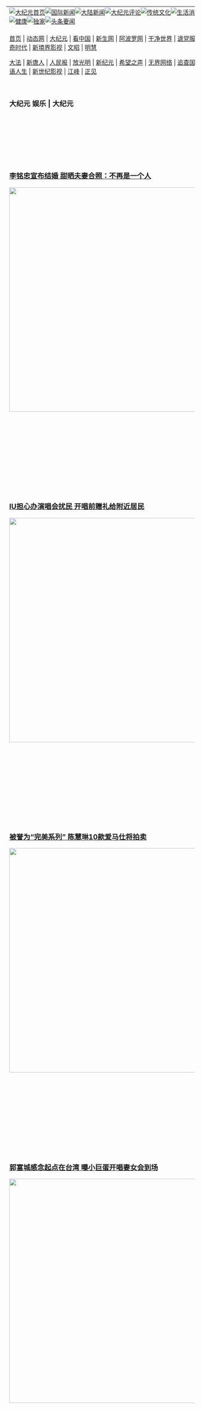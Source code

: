 <a name="1" id="1" target="_blank">&nbsp;</a> <span id="1">&nbsp;</span><table align=center border="0"><tr><td colspan="2" VALIGN=TOP><a href="https://github.com/1992513/djy/blob/master/gb/nf1351518.md#1"><img src="https://raw.githubusercontent.com/1992513/www/master/t/djy/1.jpg" title="大纪元首页" alt="大纪元首页"></a><a href="https://github.com/1992513/djy/blob/master/gb/n24hr.md#1"><img src="https://raw.githubusercontent.com/1992513/www/master/t/djy/3.jpg" title="国际新闻" alt="国际新闻"></a><a href="https://github.com/1992513/djy/blob/master/gb/nsc413.md#1"><img src="https://raw.githubusercontent.com/1992513/www/master/t/djy/4.jpg" title="大陆新闻" alt="大陆新闻"></a><a href="https://github.com/1992513/djy/blob/master/gb/news392.md#1"><img src="https://raw.githubusercontent.com/1992513/www/master/t/djy/5.jpg" title="大纪元评论" alt="大纪元评论"></a><a href="https://github.com/1992513/djy/blob/master/gb/news2007.md#1"><img src="https://raw.githubusercontent.com/1992513/www/master/t/djy/6.jpg" title="传统文化" alt="传统文化"></a><a href="https://github.com/1992513/djy/blob/master/gb/news2008.md#1"><img src="https://raw.githubusercontent.com/1992513/www/master/t/djy/7.jpg" title="生活消费" alt="生活消费"></a><a href="https://github.com/1992513/djy/blob/master/gb/ncyule.md#1"><img src="https://raw.githubusercontent.com/1992513/www/master/t/djy/8.jpg" title="娱乐休闲" alt="娱乐休闲"></a><a href="https://github.com/1992513/djy/blob/master/gb/nsc1002.md#1"><img src="https://raw.githubusercontent.com/1992513/www/master/t/djy/9.jpg" title="健康" alt="健康"></a><a href="https://github.com/1992513/djy/blob/master/gb/nf6092.md#1"><img src="https://raw.githubusercontent.com/1992513/www/master/t/djy/10a.jpg" title="独家" alt="独家"></a><a href="https://github.com/1992513/djy/blob/master/gb/nf4514.md#1"><img src="https://raw.githubusercontent.com/1992513/www/master/t/djy/12a.jpg" title="头条要闻" alt="头条要闻"></a></td></tr><tr><td colspan="2" VALIGN=TOP><p><a href="https://github.com/1992513/www/blob/master/README.md?obhlljtb#1" target="_blank">首页</a> | <a href="https://d17bhfsmf5ovpz.cloudfront.net/1?vyjsvlvmx" target="_blank">动态网</a> | <a href="https://dl1ez95kskssm.cloudfront.net/2?assmdwxg" target="_blank">大纪元</a> | <a href="https://d13zv7yhtbxwll.cloudfront.net/4?snbasib" target="_blank">看中国</a> | <a href="https://d2184d78prq5kd.cloudfront.net/pHh5q?wqckcokh" target="_blank">新生网</a> | <a href="https://d1lulvfep8g527.cloudfront.net/tktpt?fhzsc" target="_blank">阿波罗网</a> | <a href="https://dycmgeziwp90b.cloudfront.net/Mjpvu?judzwdd" target="_blank">干净世界</a> | <a href="https://d1or6b2roqil0x.cloudfront.net/10?lrtha" target="_blank">退党服务</a> | <a href="https://d1vp4chj90rvdj.cloudfront.net/Rffqf?jysbjd" target="_blank">明慧广播</a> | <a href="https://d1dy14m1lbgtrj.cloudfront.net/nw9Vn?uguasmnj" target="_blank">传奇时代</a> | <a href="https://d10efcw5kfoez9.cloudfront.net/AF9AG?jmptfqr" target="_blank">新境界影视</a> | <a href="https://dhltq9qxjnmw2.cloudfront.net/zqMQA?ijrgxifhx" target="_blank">文昭</a> | <a href="https://dfxrfb9070id6.cloudfront.net/7?rlefarjm" target="_blank">明慧</a></p><p><a href="https://dmepc9x6zy689.cloudfront.net/9?ihizahxnd" target="_blank">大法</a> | <a href="https://d1ff3ajoaf61nd.cloudfront.net/3?kxbpxxynr" target="_blank">新唐人</a> | <a href="https://d2tkl2xkgbxyfv.cloudfront.net/obAhT?xwhthsf" target="_blank">人民报</a> | <a href="https://d2zw89wk00y815.cloudfront.net/xXNHu?fdcoys" target="_blank">放光明</a> | <a href="https://d15m60lsma25jk.cloudfront.net/5?hbuogqymu" target="_blank">新纪元</a> | <a href="https://d1z1i6xmekcnf1.cloudfront.net/6?vpsxw" target="_blank">希望之声</a> | <a href="https://ddtx9y1vir8bp.cloudfront.net/11?lppwibuj" target="_blank">无界网络</a> | <a href="https://d3malt9gyhsmb.cloudfront.net/Pueji?qrlxdozd" target="_blank">追查国际</a> | <a href="https://d2oemtubh889hy.cloudfront.net/16?bzyuppn" target="_blank">明慧之窗</a> | <a href="https://dld25pfif4r64.cloudfront.net/LdvzZ?tpjqqit" target="_blank">细语人生</a> | <a href="https://d1dy14m1lbgtrj.cloudfront.net/fBn3r?syzcg" target="_blank">新世纪影视</a> | <a href="https://d3asbsenpgs1fq.cloudfront.net/PUWMb?bavjfy" target="_blank">江峰</a> | <a href="https://dnfbwsos78njn.cloudfront.net/8?uyfqh" target="_blank">正见</a></p></td></tr><tr><td width="626"><h3><p><strong>大纪元  娱乐 | 大纪元</strong></p></h3></td><td VALIGN=TOP rowspan=60><a href="https://davq0hsefvb1q.cloudfront.net/video/play/1034.html" target="_blank"><img  src="https://raw.githubusercontent.com/1992513/djy/master/gb/300/gudianwu.jpg" title="神韵古典舞技巧表演" alt="神韵古典舞技巧表演"></a><br><a href="https://davq0hsefvb1q.cloudfront.net/video/play/1154.html" target="_blank"><img  src="https://raw.githubusercontent.com/1992513/djy/master/gb/300/9ping.jpg" title="九评共产党" alt="九评共产党"></a><br><a href="https://davq0hsefvb1q.cloudfront.net/video/play/1118.html" target="_blank"><img  src="https://raw.githubusercontent.com/1992513/djy/master/gb/300/communism.jpg" title="共产主义终极目的" alt="共产主义终极目的"></a><br><a href="https://davq0hsefvb1q.cloudfront.net/video/play/1.html" target="_blank"><img  src="https://raw.githubusercontent.com/1992513/djy/master/gb/300/weihuo.jpg" title="中共的伪火骗局" alt="中共的伪火骗局"></a><br><a href="https://davq0hsefvb1q.cloudfront.net/video/play/2.html" target="_blank"><img  src="https://raw.githubusercontent.com/1992513/djy/master/gb/300/changzhi.jpg" title="古今奇观 藏字石" alt="古今奇观 藏字石"></a><br><a href="https://davq0hsefvb1q.cloudfront.net/video/play/1044.html" target="_blank"><img  src="https://raw.githubusercontent.com/1992513/djy/master/gb/300/tianan.jpg" title="通往天安门的旅程" alt="通往天安门的旅程"></a><br><a href="https://davq0hsefvb1q.cloudfront.net/video/play/49.html" target="_blank"><img  src="https://raw.githubusercontent.com/1992513/djy/master/gb/300/weilai.jpg" title="未来人的神话" alt="未来人的神话"></a><br><a href="https://davq0hsefvb1q.cloudfront.net/video/play/1216.html" target="_blank"><img  src="https://raw.githubusercontent.com/1992513/djy/master/gb/300/ji-zy.jpg" title="中共罪恶的活摘" alt="中共罪恶的活摘"></a><br><a href="https://davq0hsefvb1q.cloudfront.net/video/play/1080.html" target="_blank"><img  src="https://raw.githubusercontent.com/1992513/djy/master/gb/300/huozhai.jpg" title="铁证如山" alt="铁证如山"></a><br><a href="https://davq0hsefvb1q.cloudfront.net/video/play/149.html" target="_blank"><img  src="https://raw.githubusercontent.com/1992513/djy/master/gb/300/4ke.jpg" title="一家四口死于中共暴政" alt="一家四口死于中共暴政"></a><br><a href="https://davq0hsefvb1q.cloudfront.net/video/play/150.html" target="_blank"><img  src="https://raw.githubusercontent.com/1992513/djy/master/gb/300/jie-di.jpg" title="─弟妹相继死于中共迫害" alt="─弟妹相继死于中共迫害"></a><br><a href="https://davq0hsefvb1q.cloudfront.net/video/play/154.html" target="_blank"><img  src="https://raw.githubusercontent.com/1992513/djy/master/gb/300/ma-sj.jpg" title="她们许多已经被中共迫害至死" alt="她们许多已经被中共迫害至死"></a><br><a href="https://davq0hsefvb1q.cloudfront.net/video/play/153.html" target="_blank"><img  src="https://raw.githubusercontent.com/1992513/djy/master/gb/300/shuan-cxl.jpg" title="双城血泪" alt="双城血泪"></a><br><a href="https://davq0hsefvb1q.cloudfront.net/video/play/21.html" target="_blank"><img  src="https://raw.githubusercontent.com/1992513/djy/master/gb/300/wu-zbh.jpg" title="震撼人心的无罪辩护" alt="震撼人心的无罪辩护"></a><br><a href="https://davq0hsefvb1q.cloudfront.net/video/play/158.html" target="_blank"><img  src="https://raw.githubusercontent.com/1992513/djy/master/gb/300/6c10-720.jpg" title="中共的迫害与掩盖" alt="中共的迫害与掩盖"></a><br><a href="https://davq0hsefvb1q.cloudfront.net/video/play/30.html" target="_blank"><img  src="https://raw.githubusercontent.com/1992513/djy/master/gb/300/xian-z.jpg" title="中共官员的选择" alt="中共官员的选择"></a><br><a href="https://davq0hsefvb1q.cloudfront.net/video/play/3.html" target="_blank"><img  src="https://raw.githubusercontent.com/1992513/djy/master/gb/300/1400l.jpg" title="剖析中共造假" alt="剖析中共造假"></a><br><a href="https://davq0hsefvb1q.cloudfront.net/video/play/1103.html" target="_blank"><img  src="https://raw.githubusercontent.com/1992513/djy/master/gb/300/425.jpg" title="万人上访真相" alt="万人上访真相"></a><br><a href="https://davq0hsefvb1q.cloudfront.net/video/play/121.html" target="_blank"><img  src="https://raw.githubusercontent.com/1992513/djy/master/gb/300/qing-h.jpg" title="被中共迫害的清华学子" alt="被中共迫害的清华学子"></a><br><a href="https://davq0hsefvb1q.cloudfront.net/video/play/14.html" target="_blank"><img  src="https://raw.githubusercontent.com/1992513/djy/master/gb/300/jian-z513.jpg" title="见证五月十三日" alt="见证五月十三日"></a><br><a href="https://davq0hsefvb1q.cloudfront.net/video/play/1096.html" target="_blank"><img  src="https://raw.githubusercontent.com/1992513/djy/master/gb/300/gongfu.jpg" title="功夫 寻道" alt="功夫 寻道"></a><br><a href="https://davq0hsefvb1q.cloudfront.net/video/play/1104.html" target="_blank"><img  src="https://raw.githubusercontent.com/1992513/djy/master/gb/300/guangguimian.jpg" title="歌唱家人生奇迹" alt="歌唱家人生奇迹"></a><br><a href="https://davq0hsefvb1q.cloudfront.net/video/play/163.html" target="_blank"><img  src="https://raw.githubusercontent.com/1992513/djy/master/gb/300/ming-jjy.jpg" title="名校精英的选择" alt="名校精英的选择"></a><br><a href="https://davq0hsefvb1q.cloudfront.net/video/play/18.html" target="_blank"><img  src="https://raw.githubusercontent.com/1992513/djy/master/gb/300/yin-lj.jpg" title="音乐之家的故事" alt="音乐之家的故事"></a><br><a href="https://davq0hsefvb1q.cloudfront.net/video/play/33.html" target="_blank"><img  src="https://raw.githubusercontent.com/1992513/djy/master/gb/300/ming-hsf.jpg" title="平凡中的不平凡" alt="平凡中的不平凡"></a><br><a href="https://github.com/1992513/www/blob/master/README.md?dfh#9" target="_blank"><img  src="https://raw.githubusercontent.com/1992513/djy/master/gb/300/yong-h.jpg" title="永恒的见证"  alt="永恒的见证"></a><br><a href="https://github.com/1992513/djy/blob/master/gb/13/9/29/n3974789.md?dfh#1" target="_blank"><img  src="https://raw.githubusercontent.com/1992513/djy/master/gb/300/shang-lnz.jpg" title="善良女子被中共投男牢"  alt="善良女子被中共投男牢"></a><br><a href="https://github.com/1992513/djy/blob/master/gb/16/3/16/n4663449.md?dfh#1" target="_blank"><img  src="https://raw.githubusercontent.com/1992513/djy/master/gb/300/huo-z3.jpg" title="警卫目击中共活摘"  alt="警卫目击中共活摘"></a><br><a href="https://github.com/1992513/djy/blob/master/gb/16/8/7/n8177641.md?dfh#1" target="_blank"><img  src="https://raw.githubusercontent.com/1992513/djy/master/gb/300/huo-z4.jpg" title="证人描述活摘恐怖"  alt="证人描述活摘恐怖"></a><br><a href="https://github.com/1992513/djy/blob/master/gb/10/4/19/n2881569.md?dfh#1" target="_blank"><img  src="https://raw.githubusercontent.com/1992513/djy/master/gb/300/huo-z1.jpg" title="揭开活摘器官黑幕"  alt="揭开活摘器官黑幕"></a><br><a href="https://github.com/1992513/djy/blob/master/gb/10/11/7/n3077476.md?dfh#1" target="_blank"><img  src="https://raw.githubusercontent.com/1992513/djy/master/gb/300/ma-ks.jpg" title="马克思的成魔之路"  alt="马克思的成魔之路"></a><br><a href="https://github.com/1992513/djy/blob/master/gb/18/5/10/n10381511.md?dfh#1" target="_blank"><img  src="https://raw.githubusercontent.com/1992513/djy/master/gb/300/st1.jpg" title="关注三亿人三退"  alt="关注三亿人三退"></a><br><a href="https://github.com/1992513/djy/blob/master/gb/18/3/21/n10237682.md?dfh#1" target="_blank"><img  src="https://raw.githubusercontent.com/1992513/djy/master/gb/300/jie-t.jpg" title="解体中共复兴中华"  alt="解体中共复兴中华"></a><br><a href="https://github.com/1992513/djy/blob/master/gb/9/2/9/n2422991.md?dfh#1" target="_blank"><img  src="https://raw.githubusercontent.com/1992513/djy/master/gb/300/gao-zs.jpg" title="中共迫害良心律师"  alt="中共迫害良心律师"></a><br><a href="https://github.com/1992513/djy/blob/master/gb/18/12/9/n10900044.md?dfh#1" target="_blank"><img  src="https://raw.githubusercontent.com/1992513/djy/master/gb/300/sj1.jpg" title="三百多万人举报江泽民"  alt="三百多万人举报江泽民"></a><br><a href="https://github.com/1992513/djy/blob/master/gb/18/8/28/n10672014.md?dfh#1" target="_blank"><img  src="https://raw.githubusercontent.com/1992513/djy/master/gb/300/sj2.jpg" title="这些官员为何起诉江泽民"  alt="这些官员为何起诉江泽民"></a><br><a href="https://github.com/1992513/djy/blob/master/gb/8/12/18/n2367165.md?dfh#1" target="_blank"><img  src="https://raw.githubusercontent.com/1992513/djy/master/gb/300/liangan.jpg" title="海峡两岸的强烈反差"  alt="海峡两岸的强烈反差"></a><br><a href="https://github.com/1992513/djy/blob/master/gb/15/12/10/n4593139.md?dfh#1" target="_blank"><img  src="https://raw.githubusercontent.com/1992513/djy/master/gb/300/jia-ndzl.jpg" title="加拿大总理的贺信"  alt="加拿大总理的贺信"></a><br><a href="https://github.com/1992513/djy/blob/master/gb/11/6/17/n3289382.md?dfh#1" target="_blank"><img  src="https://raw.githubusercontent.com/1992513/djy/master/gb/300/xiao-wd.jpg" title="探寻真相兼听则明"  alt="探寻真相兼听则明"></a><br><a href="https://github.com/1992513/djy/blob/master/gb/18/10/27/n10812623.md?dfh#1" target="_blank"><img  src="https://raw.githubusercontent.com/1992513/djy/master/gb/300/yindu.jpg" title="印度媒体报道东方"  alt="印度媒体报道东方"></a><br><a href="https://github.com/1992513/djy/blob/master/gb/18/6/9/n10469652.md?dfh#1" target="_blank"><img  src="https://raw.githubusercontent.com/1992513/djy/master/gb/300/xie-j.jpg" title="不一样的海外校园"  alt="不一样的海外校园"></a><br><a href="https://github.com/1992513/djy/blob/master/gb/7/4/5/n1669415.md?dfh#1" target="_blank"><img  src="https://raw.githubusercontent.com/1992513/djy/master/gb/300/li-up.jpg" title="从大师到徒弟的传奇"  alt="从大师到徒弟的传奇"></a><br><a href="https://github.com/1992513/djy/blob/master/gb/17/5/26/n9191512.md?dfh#1" target="_blank"><img  src="https://raw.githubusercontent.com/1992513/djy/master/gb/300/zfl2.jpg" title="亿万人与东方一本奇书"  alt="亿万人与东方一本奇书"></a><br><a href="https://github.com/1992513/djy/blob/master/gb/13/11/27/n4020290.md?dfh#1" target="_blank"><img  src="https://raw.githubusercontent.com/1992513/djy/master/gb/300/zhen-h.jpg" title="大陆见不到的震撼场面"  alt="大陆见不到的震撼场面"></a><br><a href="https://github.com/1992513/djy/blob/master/gb/15/7/17/n4482910.md?dfh#1" target="_blank"><img  src="https://raw.githubusercontent.com/1992513/djy/master/gb/300/dalu-sk.jpg" title="人心向善 大陆当初盛况"  alt="人心向善 大陆当初盛况"></a><br><a href="https://github.com/1992513/djy/blob/master/gb/19/1/5/n10955468.md?dfh#1" target="_blank"><img  src="https://raw.githubusercontent.com/1992513/djy/master/gb/300/zfl1.jpg" title="追寻真理 这书讲什么"  alt="追寻真理 这书讲什么"></a><br><a href="https://github.com/1992513/www/blob/master/README.md?dfh#1" target="_blank"><img  src="https://raw.githubusercontent.com/1992513/djy/master/gb/300/fq1.jpg" title="下载免费翻墙软件"  alt="下载免费翻墙软件"></a><br></td></tr>
<tr><td><h3><a href="https://github.com/1992513/djy/blob/master/gb/24/9/20/n14335363.md#1" target="_blank">李铭忠宣布结婚 甜晒夫妻合照：不再是一个人</a><br></h3><a href="https://github.com/1992513/djy/blob/master/gb/24/9/20/n14335363.md#1" target="_blank"><img width="600" src="https://i.epochtimes.com/assets/uploads/2024/09/id14335365-2409201053141487-600x400.jpg"></a></td></tr>
<tr><td><h3><a href="https://github.com/1992513/djy/blob/master/gb/24/9/20/n14335145.md#1" target="_blank">IU担心办演唱会扰民 开唱前赠礼给附近居民</a><br></h3><a href="https://github.com/1992513/djy/blob/master/gb/24/9/20/n14335145.md#1" target="_blank"><img width="600" src="https://i.epochtimes.com/assets/uploads/2024/01/id14148546-220603140817100707-600x400.jpg"></a></td></tr>
<tr><td><h3><a href="https://github.com/1992513/djy/blob/master/gb/24/9/19/n14334738.md#1" target="_blank">被誉为“完美系列” 陈慧琳10款爱马仕将拍卖</a><br></h3><a href="https://github.com/1992513/djy/blob/master/gb/24/9/19/n14334738.md#1" target="_blank"><img width="600" src="https://i.epochtimes.com/assets/uploads/2022/09/id13824407-181127070306100311-600x400.jpg"></a></td></tr>
<tr><td><h3><a href="https://github.com/1992513/djy/blob/master/gb/24/9/19/n14334557.md#1" target="_blank">郭富城感念起点在台湾 曝小巨蛋开唱妻女会到场</a><br></h3><a href="https://github.com/1992513/djy/blob/master/gb/24/9/19/n14334557.md#1" target="_blank"><img width="600" src="https://i.epochtimes.com/assets/uploads/2024/09/id14334559-240919044319100311-600x400.jpg"></a></td></tr>
<tr><td><h3><a href="https://github.com/1992513/djy/blob/master/gb/24/9/19/n14334288.md#1" target="_blank">白嘉莉办完画展要放长假 将离台走访世界各地</a><br></h3><a href="https://github.com/1992513/djy/blob/master/gb/24/9/19/n14334288.md#1" target="_blank"><img width="600" src="https://i.epochtimes.com/assets/uploads/2024/09/id14334292-2001310632522384-600x400.jpg"></a></td></tr>
<tr><td><h3><p><strong>大纪元   娱乐要闻</strong></p></h3></td></tr><tr><td><h4>
<a href="https://github.com/1992513/djy/blob/master/gb/24/9/20/n14335177.md#1" target="_blank"><img width="195" src="https://i.epochtimes.com/assets/uploads/2024/09/id14335276-240920082524100707-320x200.jpg"></a>
<a href="https://github.com/1992513/djy/blob/master/gb/24/9/20/n14335107.md#1" target="_blank"><img width="195" src="https://i.epochtimes.com/assets/uploads/2024/09/id14335149-2409200412081487-320x200.jpg"></a>
<a href="https://github.com/1992513/djy/blob/master/gb/24/9/20/n14335063.md#1" target="_blank"><img width="195" src="https://i.epochtimes.com/assets/uploads/2024/09/id14335073-2409200232521487-320x200.jpg"></a>
<a href="https://github.com/1992513/djy/blob/master/gb/24/9/19/n14334795.md#1" target="_blank"><img width="195" src="https://i.epochtimes.com/assets/uploads/2024/05/id14252794-zhao-liying-lin-gengxin-320x200.jpg"></a>
<a href="https://github.com/1992513/djy/blob/master/gb/24/9/19/n14334715.md#1" target="_blank"><img width="195" src="https://i.epochtimes.com/assets/uploads/2020/12/GettyImages-475786866-320x200.jpg"></a>
<a href="https://github.com/1992513/djy/blob/master/gb/24/9/19/n14334412.md#1" target="_blank"><img width="195" src="https://i.epochtimes.com/assets/uploads/2024/09/id14334425-2409190827311487-320x200.jpg"></a>
<tr><td><h3><p><strong>大纪元娱乐休闲  影视评论</strong></p></h3></td></tr>
<tr><td><h4><a href="https://github.com/1992513/djy/blob/master/gb/24/9/19/n14334080.md#1" target="_blank"><img src="https://i.epochtimes.com/assets/uploads/2024/09/id14334090-snk_01_188_t1-320x200.jpg"><br>《鹿乃子乃子乃子虎视眈眈》影评：有鹿角的少女成为逗趣来源</a></h4></td></tr>
<tr><td><h4><a href="https://github.com/1992513/djy/blob/master/gb/24/9/17/n14332816.md#1" target="_blank"><img src="https://i.epochtimes.com/assets/uploads/2024/09/id14332826-T1_FP_145-320x200.jpg"><br>《变形金刚：源起》影评：携手抗敌竟让挚友反目</a></h4></td></tr>
<tr><td><h3><p><strong>大纪元娱乐休闲  精彩图文</strong></p></h3></td></tr>
<tr><td><h4><a href="https://github.com/1992513/djy/blob/master/gb/24/7/22/n14295960.md#1" target="_blank"><img src="https://i.epochtimes.com/assets/uploads/2024/07/id14295992-2406200240181487-320x200.jpg"><br> 黄镫辉学算命体会人生 领悟“修炼心性”可改运</a></h4></td></tr>
<tr><td><h4><a href="https://github.com/1992513/djy/blob/master/gb/24/7/5/n14284715.md#1" target="_blank"><img src="https://i.epochtimes.com/assets/uploads/2022/06/id13754411-GettyImages-901332390-320x200.jpg"><br> 巨石强森为4岁临终粉丝献唱 录视频暖举获赞</a></h4></td></tr>
<tr><td><h4><a href="https://github.com/1992513/djy/blob/master/gb/24/6/29/n14279852.md#1" target="_blank"><img src="https://i.epochtimes.com/assets/uploads/2024/06/id14280257-20240629-mark-djy01-320x200.jpg"><br> 组图：第35届金曲奖星光大道 众星竞艳</a></h4></td></tr>
<tr><td><h4><a href="https://github.com/1992513/djy/blob/master/gb/24/5/16/n14251871.md#1" target="_blank"><img src="https://i.epochtimes.com/assets/uploads/2024/05/id14251888-20240516-TaiwanPlus-01-320x200.jpg"><br> 林柏宏当年青涩模样曝光 因一契机意外成演员</a></h4></td></tr>
</h4></td></tr><tr><td><h3><p><strong>大纪元娱乐休闲  最新文章</strong></p></h3></td></tr>
<tr><td><h4><a href="https://github.com/1992513/djy/blob/master/gb/24/9/19/n14334795.md#1" target="_blank">赵丽颖与林更新中秋同送祝福 浪漫细节引猜测</a></h4></td></tr>
<tr><td><h4><a href="https://github.com/1992513/djy/blob/master/gb/24/9/19/n14334715.md#1" target="_blank">黄晓明公开认爱网红叶珂 两人无直接商业关联</a></h4></td></tr>
<tr><td><h4><a href="https://github.com/1992513/djy/blob/master/gb/24/9/18/n14333928.md#1" target="_blank">小沈阳《全员嫌疑人》票房崩塌 亏损超9000万</a></h4></td></tr>
<tr><td><h4><a href="https://github.com/1992513/djy/blob/master/gb/24/9/17/n14333125.md#1" target="_blank">“小章子怡”中秋晒照 肩上现异物吓坏粉丝</a></h4></td></tr>
<tr><td><h4><a href="https://github.com/1992513/djy/blob/master/gb/24/9/20/n14335177.md#1" target="_blank">Jennie谈室内吸烟争议：理解大家为何不开心</a></h4></td></tr>
<tr><td><h4><a href="https://github.com/1992513/djy/blob/master/gb/24/9/20/n14335145.md#1" target="_blank">IU担心办演唱会扰民 开唱前赠礼给附近居民</a></h4></td></tr>
<tr><td><h4><a href="https://github.com/1992513/djy/blob/master/gb/24/9/20/n14335061.md#1" target="_blank">Felix迎接24岁生日 捐款1亿韩元帮助弱势儿童</a></h4></td></tr>
<tr><td><h4><a href="https://github.com/1992513/djy/blob/master/gb/24/9/20/n14335009.md#1" target="_blank">《Music Bank马德里》遭取消 KBS要求道歉与赔偿</a></h4></td></tr>
<tr><td><h4><a href="https://github.com/1992513/djy/blob/master/gb/24/9/20/n14335263.md#1" target="_blank">真人版《航海王》花絮 “乔巴”身影一闪而过</a></h4></td></tr>
<tr><td><h4><a href="https://github.com/1992513/djy/blob/master/gb/24/9/20/n14335059.md#1" target="_blank">珍妮弗李辞迪士尼创意总监 专注拍《冰雪奇缘3》</a></h4></td></tr>
<tr><td><h4><a href="https://github.com/1992513/djy/blob/master/gb/24/9/19/n14334536.md#1" target="_blank">《超完美家政妇》影评：一个AI机器人失控 危险已不容小觑</a></h4></td></tr>
<tr><td><h4><a href="https://github.com/1992513/djy/blob/master/gb/24/9/19/n14334412.md#1" target="_blank">严立婷成梁赫群节目新搭档 双方另一半到场站台</a></h4></td></tr>
<tr><td><h4><a href="https://github.com/1992513/djy/blob/master/gb/24/9/20/n14335363.md#1" target="_blank">李铭忠宣布结婚 甜晒夫妻合照：不再是一个人</a></h4></td></tr>
<tr><td><h4><a href="https://github.com/1992513/djy/blob/master/gb/24/9/20/n14335263.md#1" target="_blank">真人版《航海王》花絮 “乔巴”身影一闪而过</a></h4></td></tr>
<tr><td><h4><a href="https://github.com/1992513/djy/blob/master/gb/24/9/20/n14335181.md#1" target="_blank">宋米秦推个人新单曲 期待更多合作不排斥演戏</a></h4></td></tr>
<tr><td><h4><a href="https://github.com/1992513/djy/blob/master/gb/24/9/20/n14335107.md#1" target="_blank">曾为情伤淡出多年 林淑容诉复出背后坎坷历程</a></h4></td></tr>
<tr><td><h4><a href="https://github.com/1992513/djy/blob/master/gb/24/9/20/n14334972.md#1" target="_blank">TWICE小分队MISAMO 将举办日本巨蛋巡回演出</a></h4></td></tr>
<tr><td><h4><a href="https://github.com/1992513/djy/blob/master/gb/24/9/19/n14334080.md#1" target="_blank">《鹿乃子乃子乃子虎视眈眈》影评：有鹿角的少女成为逗趣来源</a></h4></td></tr>
<tr><td><h4><a href="https://github.com/1992513/djy/blob/master/gb/24/9/18/n14333818.md#1" target="_blank">《以俄语遮羞的邻座艾莉同学》影评：俄语成女主角的遮羞工具</a></h4></td></tr>
<tr><td><h4><a href="https://github.com/1992513/djy/blob/master/gb/24/9/17/n14332704.md#1" target="_blank">电视动画《变形金刚》开播40周年 释影片庆祝</a></h4></td></tr>
<tr><td><h4><a href="https://github.com/1992513/djy/blob/master/gb/24/9/20/n14335181.md#1" target="_blank">宋米秦推个人新单曲 期待更多合作不排斥演戏</a></h4></td></tr>
<tr><td><h4><a href="https://github.com/1992513/djy/blob/master/gb/24/9/20/n14335063.md#1" target="_blank">叶欢赴美开唱突遇状况 靠于台烟出手解危机</a></h4></td></tr>
<tr><td><h4><a href="https://github.com/1992513/djy/blob/master/gb/24/9/19/n14334557.md#1" target="_blank">郭富城感念起点在台湾 曝小巨蛋开唱妻女会到场</a></h4></td></tr>
<tr><td><h4><a href="https://github.com/1992513/djy/blob/master/gb/24/9/19/n14334269.md#1" target="_blank">芝加哥American Football乐团 明年访台 唱一场</a></h4></td></tr>
<tr><td><h3><p><strong>大纪元娱乐休闲  一周热门</strong></p></h3></td></tr>
<tr><td><h4><a href="https://github.com/1992513/djy/blob/master/gb/24/9/16/n14332175.md#1" target="_blank">拍《热辣滚烫》曾减肥50公斤 贾玲复胖引热议</a></h4></td></tr>
<tr><td><h4><a href="https://github.com/1992513/djy/blob/master/gb/24/9/14/n14330525.md#1" target="_blank">吴谨言闪电结婚引热议 于正爆她名下财产状况</a></h4></td></tr>
<tr><td><h4><a href="https://github.com/1992513/djy/blob/master/gb/24/9/13/n14330097.md#1" target="_blank">再续《琅琊榜》情缘 刘涛与胡歌相约过中秋</a></h4></td></tr>
<tr><td><h4><a href="https://github.com/1992513/djy/blob/master/gb/24/9/17/n14333022.md#1" target="_blank">《喜结良缘》首日14人次观看 票房仅642元</a></h4></td></tr>
<tr><td><h4><a href="https://github.com/1992513/djy/blob/master/gb/24/9/17/n14332355.md#1" target="_blank">周子瑜登Billboard 200第19名 台湾歌手首例</a></h4></td></tr>
<tr><td><h4><a href="https://github.com/1992513/djy/blob/master/gb/24/9/15/n14330971.md#1" target="_blank">港星徐少强病故 妻料理后事时突发心脏病猝逝</a></h4></td></tr>
<tr><td><h4><a href="https://github.com/1992513/djy/blob/master/gb/24/9/13/n14330053.md#1" target="_blank">横店“龙套王”曾建去世?拍戏多年仍一贫如洗</a></h4></td></tr>
<tr><td><h4><a href="https://github.com/1992513/djy/blob/master/gb/24/9/18/n14333928.md#1" target="_blank">小沈阳《全员嫌疑人》票房崩塌 亏损超9000万</a></h4></td></tr>
<tr><td><h4><a href="https://github.com/1992513/djy/blob/master/gb/24/9/17/n14333125.md#1" target="_blank">“小章子怡”中秋晒照 肩上现异物吓坏粉丝</a></h4></td></tr>
<tr><td><h4><a href="https://github.com/1992513/djy/blob/master/gb/24/9/13/n14329906.md#1" target="_blank">本田仁美谈二度在韩出道：不忘初衷继续挑战</a></h4></td></tr>
<tr><td><h3><a href="https://github.com/1992513/djy/blob/master/gb/ncyule.md#1">上一页</a>&nbsp;&nbsp;1 &nbsp;&nbsp;<a href="https://github.com/1992513/djy/blob/master/gb/ncyule_2.md#1">2</a>&nbsp;&nbsp;<a href="https://github.com/1992513/djy/blob/master/gb/ncyule_3.md#1">3</a>&nbsp;&nbsp;<a href="https://github.com/1992513/djy/blob/master/gb/ncyule_4.md#1">4</a>&nbsp;&nbsp;<a href="https://github.com/1992513/djy/blob/master/gb/ncyule_5.md#1">5</a>&nbsp;&nbsp;<a href="https://github.com/1992513/djy/blob/master/gb/ncyule_6.md#1">6</a>&nbsp;&nbsp;<a href="https://github.com/1992513/djy/blob/master/gb/ncyule_7.md#1">7</a>&nbsp;&nbsp;<a href="https://github.com/1992513/djy/blob/master/gb/ncyule_8.md#1">8</a>&nbsp;&nbsp;<a href="https://github.com/1992513/djy/blob/master/gb/ncyule_9.md#1">9</a>&nbsp;&nbsp;<a href="https://github.com/1992513/djy/blob/master/gb/ncyule_10.md#1">10</a>&nbsp;&nbsp;<a href="https://github.com/1992513/djy/blob/master/gb/ncyule_2.md#1">下一页</a></h3></td></tr>
</table><div align="center"><h4>手机上长按并复制下列链接或二维码分享本文章：</h4>https://github.com/1992513/djy/blob/master/gb/ncyule.md#1<br><a href="https://github.com/1992513/djy/blob/master/gb/ncyule.md#1"><img src="https://quickchart.io/qr?size=256&text=https://github.com/1992513/djy/blob/master/gb/ncyule.md%231" title="分享本文章"></a><br>原文地址： <a href="https://www.epochtimes.com/gb/ncyule.htm">https://www.epochtimes.com/gb/ncyule.htm</a>    （国内需<a href="https://github.com/1992513/www/blob/master/README.md#8">下载翻墙软件</a>才能访问）</div>
